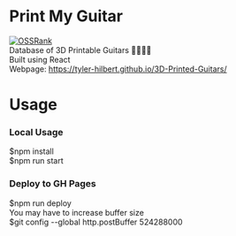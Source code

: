 # Print My Guitar  
[![OSSRank](https://shields.io/endpoint?url=https://ossrank.com/shield/3982)](https://ossrank.com/p/3982)  
Database of 3D Printable Guitars 🎸🎸🎸🎸  
Built using React  
Webpage: https://tyler-hilbert.github.io/3D-Printed-Guitars/  

# Usage  
### Local Usage
$npm install  
$npm run start  
### Deploy to GH Pages  
$npm run deploy  
You may have to increase buffer size  
$git config --global http.postBuffer 524288000  